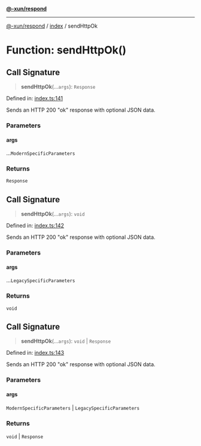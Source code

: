 [**@-xun/respond**](../../README.md)

***

[@-xun/respond](../../README.md) / [index](../README.md) / sendHttpOk

# Function: sendHttpOk()

## Call Signature

> **sendHttpOk**(...`args`): `Response`

Defined in: [index.ts:141](https://github.com/Xunnamius/api-utils/blob/dc547be746591c271280b9971411391f9b2053f2/packages/respond/src/index.ts#L141)

Sends an HTTP 200 "ok" response with optional JSON data.

### Parameters

#### args

...`ModernSpecificParameters`

### Returns

`Response`

## Call Signature

> **sendHttpOk**(...`args`): `void`

Defined in: [index.ts:142](https://github.com/Xunnamius/api-utils/blob/dc547be746591c271280b9971411391f9b2053f2/packages/respond/src/index.ts#L142)

Sends an HTTP 200 "ok" response with optional JSON data.

### Parameters

#### args

...`LegacySpecificParameters`

### Returns

`void`

## Call Signature

> **sendHttpOk**(...`args`): `void` \| `Response`

Defined in: [index.ts:143](https://github.com/Xunnamius/api-utils/blob/dc547be746591c271280b9971411391f9b2053f2/packages/respond/src/index.ts#L143)

Sends an HTTP 200 "ok" response with optional JSON data.

### Parameters

#### args

`ModernSpecificParameters` | `LegacySpecificParameters`

### Returns

`void` \| `Response`
